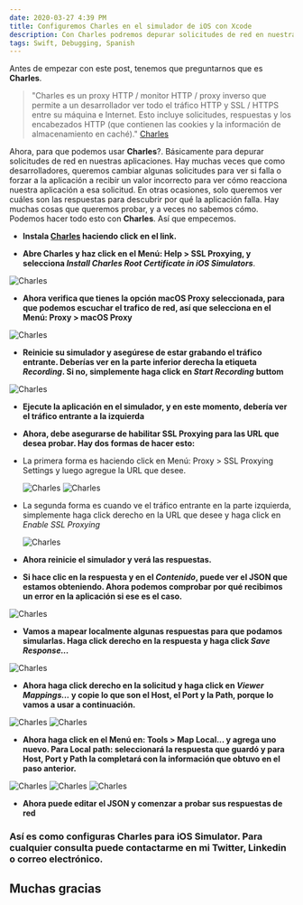```yaml
---
date: 2020-03-27 4:39 PM
title: Configuremos Charles en el simulador de iOS con Xcode
description: Con Charles podremos depurar solicitudes de red en nuestras apps y poder testear de una forma rápida y sencilla nuestra capa de red. 
tags: Swift, Debugging, Spanish
---
```


Antes de empezar con este post, tenemos que preguntarnos que es **Charles**.

> "Charles es un proxy HTTP / monitor HTTP / proxy inverso que permite a un desarrollador ver todo el tráfico HTTP y SSL / HTTPS entre su máquina e Internet. Esto incluye solicitudes, respuestas y los encabezados HTTP (que contienen las cookies y la información de almacenamiento en caché)."
> <a href="https://www.charlesproxy.com" target="_blank">Charles</a>

Ahora, para que podemos usar **Charles**?. Básicamente para depurar solicitudes de red en nuestras aplicaciones. Hay muchas veces que como desarrolladores, queremos cambiar algunas solicitudes para ver si falla o forzar a la aplicación a recibir un valor incorrecto para ver cómo reacciona nuestra aplicación a esa solicitud. En otras ocasiones, solo queremos ver cuáles son las respuestas para descubrir por qué la aplicación falla. Hay muchas cosas que queremos probar, y a veces no sabemos cómo. Podemos hacer todo esto con **Charles**. Así que
empecemos.

- **Instala <a href="https://www.charlesproxy.com/download/" target="_blank">Charles</a> haciendo click en el link.**

- **Abre Charles y haz click en el Menú: Help > SSL Proxying, y selecciona _Install Charles Root Certificate in iOS Simulators_**.

<img src="/assets/img/posts/2020-01-18-Setup-Charles-in-Simulator-xcode/p1.png" alt="Charles">

- **Ahora verifica que tienes la opción macOS Proxy seleccionada, para que podemos escuchar el trafico de red, así que selecciona en el Menú: Proxy > macOS Proxy**

<img src="/assets/img/posts/2020-01-18-Setup-Charles-in-Simulator-xcode/p2.png" alt="Charles">

- **Reinicie su simulador y asegúrese de estar grabando el tráfico entrante. Deberías ver en la parte inferior derecha la etiqueta _Recording_. Si no, simplemente haga click en _Start Recording_ buttom**

<img src="/assets/img/posts/2020-01-18-Setup-Charles-in-Simulator-xcode/p3.png" alt="Charles">

- **Ejecute la aplicación en el simulador, y en este momento, debería ver el tráfico entrante a la izquierda**

- **Ahora, debe asegurarse de habilitar SSL Proxying para las URL que desea probar. Hay dos formas de hacer esto:**

* La primera forma es haciendo click en Menú: Proxy > SSL Proxying Settings y luego agregue la URL que desee.

   <img src="/assets/img/posts/2020-01-18-Setup-Charles-in-Simulator-xcode/p4.png" alt="Charles">

   <img src="/assets/img/posts/2020-01-18-Setup-Charles-in-Simulator-xcode/p5.png" alt="Charles">

- La segunda forma es cuando ve el tráfico entrante en la parte izquierda, simplemente haga click derecho en la URL que desee y haga click en _Enable SSL Proxying_

   <img src="/assets/img/posts/2020-01-18-Setup-Charles-in-Simulator-xcode/p6.png" alt="Charles">

- **Ahora reinicie el simulador y verá las respuestas.**

- **Si hace clic en la respuesta y en el _Contenido_, puede ver el JSON que estamos obteniendo. Ahora podemos comprobar por qué recibimos un error en la aplicación si ese es el caso.**

<img src="/assets/img/posts/2020-01-18-Setup-Charles-in-Simulator-xcode/p7.png" alt="Charles">

- **Vamos a mapear localmente algunas respuestas para que podamos simularlas. Haga click derecho en la respuesta y haga click _Save Response..._**

<img src="/assets/img/posts/2020-01-18-Setup-Charles-in-Simulator-xcode/p8.png" alt="Charles">

- **Ahora haga click derecho en la solicitud y haga click en _Viewer Mappings..._ y copie lo que son el Host, el Port y la Path, porque lo vamos a usar a continuación.**

<img src="/assets/img/posts/2020-01-18-Setup-Charles-in-Simulator-xcode/p9.png" alt="Charles">

<img src="/assets/img/posts/2020-01-18-Setup-Charles-in-Simulator-xcode/p10.png" alt="Charles">

- **Ahora haga click en el Menú en: Tools > Map Local... y agrega uno nuevo. Para Local path: seleccionará la respuesta que guardó y para Host, Port y Path la completará con la información que obtuvo en el paso anterior.**

<img src="/assets/img/posts/2020-01-18-Setup-Charles-in-Simulator-xcode/p11.png" alt="Charles">

<img src="/assets/img/posts/2020-01-18-Setup-Charles-in-Simulator-xcode/p12.png" alt="Charles">

<img src="/assets/img/posts/2020-01-18-Setup-Charles-in-Simulator-xcode/p13.png" alt="Charles">

- **Ahora puede editar el JSON y comenzar a probar sus respuestas de red**

### Así es como configuras Charles para iOS Simulator. Para cualquier consulta puede contactarme en mi Twitter, Linkedin o correo electrónico.

## Muchas gracias
